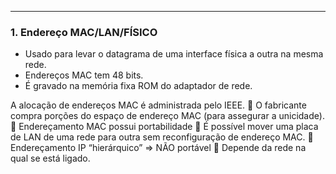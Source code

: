 
---

### **1. Endereço MAC/LAN/FÍSICO**
- Usado para levar o datagrama de uma interface física a outra na mesma rede.
- Endereços MAC tem 48 bits.
- É gravado na memória fixa ROM do adaptador de rede.

A alocação de endereços MAC é administrada pelo IEEE.
 O fabricante compra porções do espaço de endereço MAC (para assegurar
a unicidade).
 Endereçamento MAC possui portabilidade
 É possível mover uma placa de LAN de uma rede para outra sem
reconfiguração de endereço MAC.
 Endereçamento IP “hierárquico” => NÃO portável
 Depende da rede na qual se está ligado.